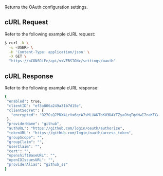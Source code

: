 Returns the OAuth configuration settings.

## cURL Request

Refer to the following example cURL request:

```bash
$ curl -k \
  -u <USER> \
  -H 'Content-Type: application/json' \
  -X GET \
  "https://<CONSOLE>/api/v<VERSION>/settings/oauth"
```

## cURL Response

Refer to the following example cURL response:

```bash
{
 "enabled": true,
 "clientID": "ef3a806a249a31b7d15e",
 "clientSecret": {
   "encrypted": "O27GsQ7PDX4LrVx6q+A7sMLUAKTbKU3DAYTZyaOhqTqdNwI7raKFCA3/RrmRPUgk"
 },
 "providerName": "github",
 "authURL": "https://github.com/login/oauth/authorize",
 "tokenURL": "https://github.com/login/oauth/access_token",
 "groupScope": "",
 "groupClaim": "",
 "userClaim": "",
 "cert": "",
 "openshiftBaseURL": "",
 "openIDIssuesURL": "",
 "providerAlias": "github_ss"
}
```